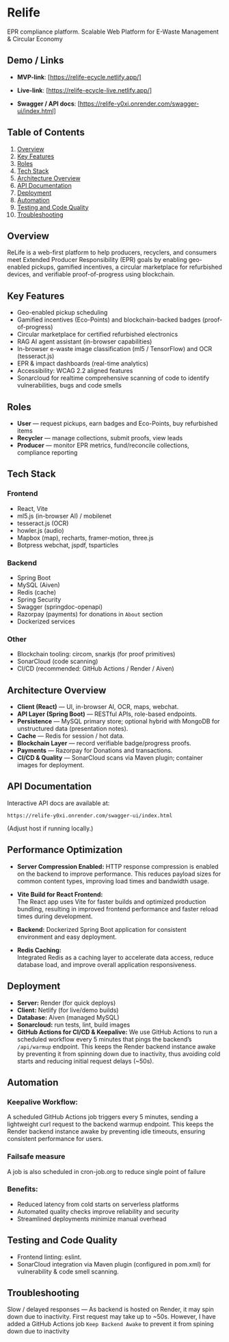 # Relife

EPR compliance platform. Scalable Web Platform for E-Waste Management & Circular Economy

## Demo / Links

- **MVP-link**: [https://relife-ecycle.netlify.app/]

- **Live-link**: [https://relife-ecycle-live.netlify.app/]

- **Swagger / API docs**: [https://relife-y0xi.onrender.com/swagger-ui/index.html]

## Table of Contents
1. [Overview](#overview)
2. [Key Features](#key-features)
3. [Roles](#roles)
4. [Tech Stack](#tech-stack)
5. [Architecture Overview](#architecture-overview)
6. [API Documentation](#api-documentation)
7. [Deployment](#deployment)
8. [Automation](#automation)
9. [Testing and Code Quality](#testing-and-code-quality)
10. [Troubleshooting](#troubleshooting)

## Overview

ReLife is a web-first platform to help producers, recyclers, and consumers meet Extended Producer Responsibility (EPR) goals by enabling geo-enabled pickups, gamified incentives, a circular marketplace for refurbished devices, and verifiable proof-of-progress using blockchain.

## Key Features
- Geo-enabled pickup scheduling
- Gamified incentives (Eco-Points) and blockchain-backed badges (proof-of-progress)
- Circular marketplace for certified refurbished electronics
- RAG AI agent assistant (in-browser capabilities)
- In-browser e-waste image classification (ml5 / TensorFlow) and OCR (tesseract.js)
- EPR & impact dashboards (real-time analytics)
- Accessibility: WCAG 2.2 aligned features
- Sonarcloud for realtime comprehensive scanning of code to identify vulnerabilities, bugs and code smells

## Roles
- **User** — request pickups, earn badges and Eco-Points, buy refurbished items
- **Recycler** — manage collections, submit proofs, view leads
- **Producer** — monitor EPR metrics, fund/reconcile collections, compliance reporting

## Tech Stack
### Frontend
- React, Vite
- ml5.js (in-browser AI) / mobilenet
- tesseract.js (OCR)
- howler.js (audio)
- Mapbox (map), recharts, framer-motion, three.js
- Botpress webchat, jspdf, tsparticles

### Backend
- Spring Boot
- MySQL (Aiven)
- Redis (cache)
- Spring Security
- Swagger (springdoc-openapi)
- Razorpay (payments) for donations in `About` section
- Dockerized services

### Other
- Blockchain tooling: circom, snarkjs (for proof primitives)
- SonarCloud (code scanning)
- CI/CD (recommended: GitHub Actions / Render / Aiven)

## Architecture Overview
- **Client (React)** — UI, in-browser AI, OCR, maps, webchat.
- **API Layer (Spring Boot)** — RESTful APIs, role-based endpoints.
- **Persistence** — MySQL primary store; optional hybrid with MongoDB for unstructured data (presentation notes).
- **Cache** — Redis for session / hot data.
- **Blockchain Layer** — record verifiable badge/progress proofs.
- **Payments** — Razorpay for Donations and transactions.
- **CI/CD & Quality** — SonarCloud scans via Maven plugin; container images for deployment.

## API Documentation
Interactive API docs are available at:
```
https://relife-y0xi.onrender.com/swagger-ui/index.html
```
(Adjust host if running locally.)

## Performance Optimization

- **Server Compression Enabled:** HTTP response compression is enabled on the backend to improve performance.
This reduces payload sizes for common content types, improving load times and bandwidth usage.

- **Vite Build for React Frontend:**  
The React app uses Vite for faster builds and optimized production bundling, resulting in improved frontend performance and faster reload times during development.

- **Backend:** Dockerized Spring Boot application for consistent environment and easy deployment.

- **Redis Caching:**  
  Integrated Redis as a caching layer to accelerate data access, reduce database load, and improve overall application responsiveness. 

## Deployment
- **Server:** Render (for quick deploys)
- **Client:** Netlify (for live/demo builds)
- **Database:** Aiven (managed MySQL)
- **Sonarcloud:** run tests, lint, build images
- **GitHub Actions for CI/CD & Keepalive:**
We use GitHub Actions to run a scheduled workflow every 5 minutes that pings the backend’s `/api/warmup` endpoint. This keeps the Render backend instance awake by preventing it from spinning down due to inactivity, thus avoiding cold starts and reducing initial request delays (~50s).

## Automation

### Keepalive Workflow:
A scheduled GitHub Actions job triggers every 5 minutes, sending a lightweight curl request to the backend warmup endpoint. This keeps the Render backend instance awake by preventing idle timeouts, ensuring consistent performance for users.

### Failsafe measure
A job is also scheduled in cron-job.org to reduce single point of failure

### Benefits:
- Reduced latency from cold starts on serverless platforms
- Automated quality checks improve reliability and security
- Streamlined deployments minimize manual overhead

## Testing and Code Quality
- Frontend linting: eslint.
- SonarCloud integration via Maven plugin (configured in pom.xml) for vulnerability & code smell scanning.

## Troubleshooting
Slow / delayed responses — 
As backend is hosted on Render, it may spin down due to inactivity. First request may take up to ~50s. However, I have added a GitHub Actions job `Keep Backend Awake` to prevent it from spining down due to inactivity



